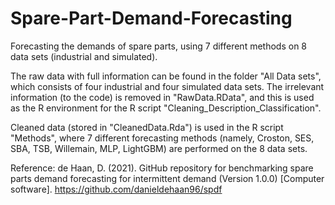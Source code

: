 # Spare-Part-Demand-Forecasting
Forecasting the demands of spare parts, using 7 different methods on 8 data sets (industrial and simulated).

The raw data with full information can be found in the folder "All Data sets", which consists of four industrial and four simulated data sets. The irrelevant information (to the code) is removed in "RawData.RData", and this is used as the R environment for the R script "Cleaning_Description_Classification".

Cleaned data (stored in "CleanedData.Rda") is used in the R script "Methods", where 7 different forecasting methods (namely, Croston, SES, SBA, TSB, Willemain, MLP, LightGBM) are performed on the 8 data sets.

Reference:
de Haan, D. (2021). GitHub repository for benchmarking spare parts demand forecasting for intermittent demand (Version 1.0.0) [Computer software]. https://github.com/danieldehaan96/spdf
